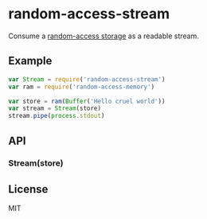 
# random-access-stream

  Consume a [random-access storage](https://github.com/juliangruber/abstract-random-access) as a readable stream.

## Example

```js
var Stream = require('random-access-stream')
var ram = require('random-access-memory')

var store = ram(Buffer('Hello cruel world'))
var stream = Stream(store)
stream.pipe(process.stdout)
```

## API

### Stream(store)

## License

  MIT
